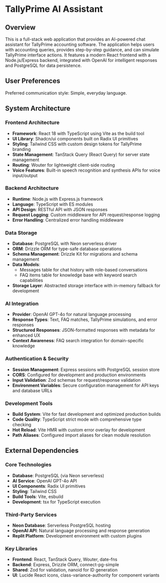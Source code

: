 # TallyPrime AI Assistant

## Overview

This is a full-stack web application that provides an AI-powered chat assistant for TallyPrime accounting software. The application helps users with accounting queries, provides step-by-step guidance, and can simulate TallyPrime interface actions. It features a modern React frontend with a Node.js/Express backend, integrated with OpenAI for intelligent responses and PostgreSQL for data persistence.

## User Preferences

Preferred communication style: Simple, everyday language.

## System Architecture

### Frontend Architecture
- **Framework**: React 18 with TypeScript using Vite as the build tool
- **UI Library**: Shadcn/ui components built on Radix UI primitives
- **Styling**: Tailwind CSS with custom design tokens for TallyPrime branding
- **State Management**: TanStack Query (React Query) for server state management
- **Routing**: Wouter for lightweight client-side routing
- **Voice Features**: Built-in speech recognition and synthesis APIs for voice input/output

### Backend Architecture
- **Runtime**: Node.js with Express.js framework
- **Language**: TypeScript with ES modules
- **API Design**: RESTful API with JSON responses
- **Request Logging**: Custom middleware for API request/response logging
- **Error Handling**: Centralized error handling middleware

### Data Storage
- **Database**: PostgreSQL with Neon serverless driver
- **ORM**: Drizzle ORM for type-safe database operations
- **Schema Management**: Drizzle Kit for migrations and schema management
- **Data Models**: 
  - Messages table for chat history with role-based conversations
  - FAQ items table for knowledge base with keyword search capabilities
- **Storage Layer**: Abstracted storage interface with in-memory fallback for development

### AI Integration
- **Provider**: OpenAI GPT-4o for natural language processing
- **Response Types**: Text, FAQ matches, TallyPrime simulations, and error responses
- **Structured Responses**: JSON-formatted responses with metadata for enhanced UX
- **Context Awareness**: FAQ search integration for domain-specific knowledge

### Authentication & Security
- **Session Management**: Express sessions with PostgreSQL session store
- **CORS**: Configured for development and production environments
- **Input Validation**: Zod schemas for request/response validation
- **Environment Variables**: Secure configuration management for API keys and database URLs

### Development Tools
- **Build System**: Vite for fast development and optimized production builds
- **Code Quality**: TypeScript strict mode with comprehensive type checking
- **Hot Reload**: Vite HMR with custom error overlay for development
- **Path Aliases**: Configured import aliases for clean module resolution

## External Dependencies

### Core Technologies
- **Database**: PostgreSQL (via Neon serverless)
- **AI Service**: OpenAI GPT-4o API
- **UI Components**: Radix UI primitives
- **Styling**: Tailwind CSS
- **Build Tools**: Vite, esbuild
- **Development**: tsx for TypeScript execution

### Third-Party Services
- **Neon Database**: Serverless PostgreSQL hosting
- **OpenAI API**: Natural language processing and response generation
- **Replit Platform**: Development environment with custom plugins

### Key Libraries
- **Frontend**: React, TanStack Query, Wouter, date-fns
- **Backend**: Express, Drizzle ORM, connect-pg-simple
- **Shared**: Zod for validation, nanoid for ID generation
- **UI**: Lucide React icons, class-variance-authority for component variants